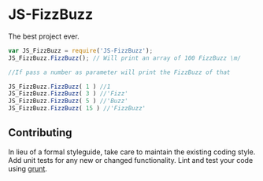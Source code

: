 # JS-FizzBuzz

The best project ever.

```javascript
var JS_FizzBuzz = require('JS-FizzBuzz');
JS_FizzBuzz.FizzBuzz(); // Will print an array of 100 FizzBuzz \m/

//If pass a number as parameter will print the FizzBuzz of that

JS_FizzBuzz.FizzBuzz( 1 ) //1
JS_FizzBuzz.FizzBuzz( 3 ) //'Fizz'
JS_FizzBuzz.FizzBuzz( 5 ) //'Buzz'
JS_FizzBuzz.FizzBuzz( 15 ) //'FizzBuzz'
```

## Contributing
In lieu of a formal styleguide, take care to maintain the existing coding style. Add unit tests for any new or changed functionality. Lint and test your code using [grunt](https://github.com/cowboy/grunt).

